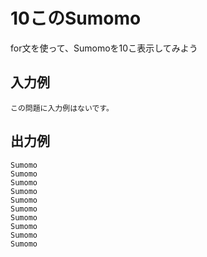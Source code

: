 # 10このSumomo

for文を使って、Sumomoを10こ表示してみよう


## 入力例

```
この問題に入力例はないです。
```

## 出力例
```
Sumomo
Sumomo
Sumomo
Sumomo
Sumomo
Sumomo
Sumomo
Sumomo
Sumomo
Sumomo
```